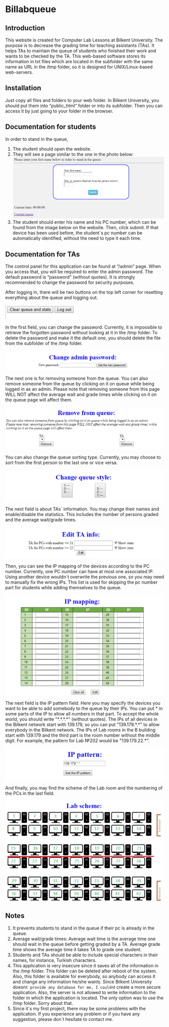 # Billabqueue
## Introduction
This website is created for Computer Lab Lessons at Bilkent University. The purpose is to decrease the grading time for teaching assistants (TAs). It helps TAs to maintain the queue of students who finished their work and wants to be checked by the TA. This web-based software stores its information in txt files which are located in the subfolder with the same name as URL in the /tmp folder, so it is designed for UNIX/Linux-based web-servers. 

## Installation
Just copy all files and folders to your web folder. In Bilkent University, you should put them into “public_html” folder or into its subfolder. Then you can access it by just going to your folder in the browser.

## Documentation for students
In order to stand in the queue,
1. The student should open the website.
2. They will see a page similar to the one in the photo below:
![](/Screenshots/1.png)
3. The student should enter his name and his PC number, which can be found from the image below on the website. Then, click submit.
If that device has been used before, the student\`s pc number can be automatically identified, without the need to type it each time.

## Documentation for TAs
The control panel for this application can be found at “/admin” page. When you access that, you will be required to enter the admin password. The default password is “password” (without quotes). It is strongly recommended to change the password for security purposes.

After logging in, there will be two buttons on the top left corner for resetting everything about the queue and logging out. 

![](/Screenshots/2.png)

In the first field, you can change the password. Currently, it is impossible to retrieve the forgotten password without looking at it in the /tmp folder. To delete the password and make it the default one, you should delete the file from the subfolder of the /tmp folder.

![](/Screenshots/3.png)

The next one is for removing someone from the queue. You can also remove someone from the queue by clicking on it on queue while being logged in as an admin. Please note that removing someone from this page WILL NOT affect the average wait and grade times while clicking on it on the queue page will affect them.  

![](/Screenshots/4.png)

You can also change the queue sorting type. Currently, you may choose to sort from the first person to the last one or vice versa.  

![](/Screenshots/5.png)

The next field is about TAs\` information. You may change their names and enable/disable the statistics. This includes the number of persons graded and the average wait/grade times.  

![](/Screenshots/6.png)

Then, you can see the IP mapping of the devices according to the PC number. Currently, one PC number can have at most one associated IP. Using another device wouldn\`t overwrite the previous one, so you may need to manually fix the wrong IPs. This list is used for skipping the pc number part for students while adding themselves to the queue.

![](/Screenshots/7.png)

The next field is the IP pattern field. Here you may specify the devices you want to be able to add somebody to the queue by their IPs. You can put * in some parts of the IP to allow all numbers in that part. To accept the whole world, you should write "\*.\*.\*.\*" (without quotes). The IPs of all devices in the Bilkent network start with 139.179, so you can put "139.179.\*.\*" to allow everybody in the Bilkent network. The IPs of Lab rooms in the B building start with 139.179 and the third part is the room number without the middle digit. For example, the pattern for Lab №202 would be "139.179.22.\*". 

![](/Screenshots/8.png)

And finally, you may find the scheme of the Lab room and the numbering of the PCs in the last field.  

![](/Screenshots/9.png)

## Notes
1)	It prevents students to stand in the queue if their pc is already in the queue.
2)	Average wait/grade times: Average wait time is the average time one should wait in the queue before getting graded by a TA. Average grade time shows the average time it takes TA to grade one student.
3)	Students and TAs should be able to include special characters in their names, for instance, Turkish characters.
4)	This application is very insecure since it saves all of the information in the /tmp folder. This folder can be deleted after reboot of the system. Also, this folder is available for everybody, so anybody can access it and change any information he/she wants. Since Bilkent University doesn`t provide any database for me, I couldn`t create a more secure application. Also, the server is not allowed to write information to the folder in which the application is located. The only option was to use the /tmp folder. Sorry about that.
5)	Since it\`s my first project, there may be some problems with the application. If you experience any problem or if you have any suggestion, please don\`t hesitate to contact me.
